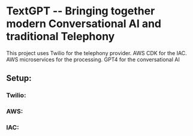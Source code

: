# TextGPT -- Bringing together modern Conversational AI and traditional Telephony 

This project uses Twilio for the telephony provider. AWS CDK for the IAC. AWS microservices for the processing. GPT4 for the conversational AI

## Setup:

### Twilio:
### AWS:
### IAC:
